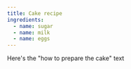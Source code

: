 ```yaml
---
title: Cake recipe
ingredients:
  - name: sugar
  - name: milk
  - name: eggs
---
```


Here's the "how to prepare the cake" text

